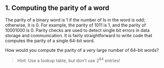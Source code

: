 ## 1. Computing the parity of a word

The parity of a binary word is 1 if the number of Is in the word is odd; otherwise, 
it is 0. For example, the parity of 1011 is 1, and the parity of 10001000 is 0. Parity 
checks are used to detect single bit errors in data storage and communication. It is 
fairly straightforward to write code that computes the parity of a single 64-bit word.

How would you compute the parity of a very large number of 64-bit words?

>Hint: Use a lookup table, but don't use 2<sup>64</sup> entries!


